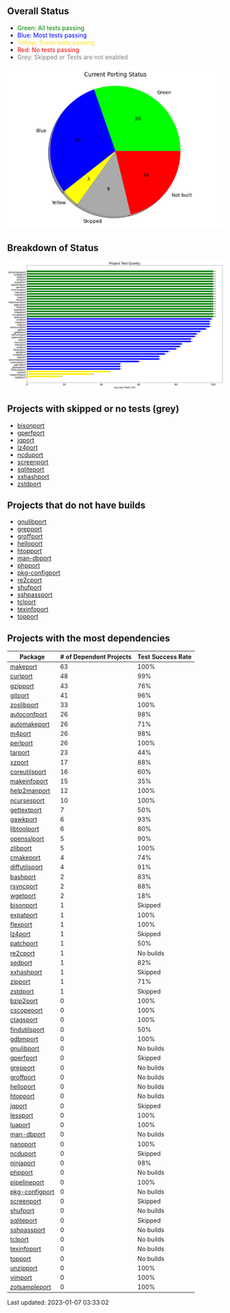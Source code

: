 
## Overall Status
* <span style="color:green">Green</a>: All tests passing
* <span style="color:blue">Blue</a>: Most tests passing
* <span style="color:#fee12b">Yellow</a>: Some tests passing
* <span style="color:red">Red</a>: No tests passing
* <span style="color:grey">Grey</a>: Skipped or Tests are not enabled

![image info](./images/progress.png)

## Breakdown of Status
![image info](./images/quality.png)

## Projects with skipped or no tests (grey)
	
* [bisonport](https://github.com/ZOSOpenTools/bisonport)
* [gperfport](https://github.com/ZOSOpenTools/gperfport)
* [jqport](https://github.com/ZOSOpenTools/jqport)
* [lz4port](https://github.com/ZOSOpenTools/lz4port)
* [ncduport](https://github.com/ZOSOpenTools/ncduport)
* [screenport](https://github.com/ZOSOpenTools/screenport)
* [sqliteport](https://github.com/ZOSOpenTools/sqliteport)
* [xxhashport](https://github.com/ZOSOpenTools/xxhashport)
* [zstdport](https://github.com/ZOSOpenTools/zstdport)
## Projects that do not have builds

* [gnulibport](https://github.com/ZOSOpenTools/gnulibport)
* [grepport](https://github.com/ZOSOpenTools/grepport)
* [groffport](https://github.com/ZOSOpenTools/groffport)
* [helloport](https://github.com/ZOSOpenTools/helloport)
* [htopport](https://github.com/ZOSOpenTools/htopport)
* [man-dbport](https://github.com/ZOSOpenTools/man-dbport)
* [phpport](https://github.com/ZOSOpenTools/phpport)
* [pkg-configport](https://github.com/ZOSOpenTools/pkg-configport)
* [re2cport](https://github.com/ZOSOpenTools/re2cport)
* [shufport](https://github.com/ZOSOpenTools/shufport)
* [sshpassport](https://github.com/ZOSOpenTools/sshpassport)
* [tclport](https://github.com/ZOSOpenTools/tclport)
* [texinfoport](https://github.com/ZOSOpenTools/texinfoport)
* [topport](https://github.com/ZOSOpenTools/topport)

## Projects with the most dependencies

| Package | # of Dependent Projects | Test Success Rate |
|---|---|---|
| [makeport](https://github.com/ZOSOpenTools/makeport) | 63 | 100% |
| [curlport](https://github.com/ZOSOpenTools/curlport) | 48 | 99% |
| [gzipport](https://github.com/ZOSOpenTools/gzipport) | 43 | 76% |
| [gitport](https://github.com/ZOSOpenTools/gitport) | 41 | 96% |
| [zoslibport](https://github.com/ZOSOpenTools/zoslibport) | 33 | 100% |
| [autoconfport](https://github.com/ZOSOpenTools/autoconfport) | 26 | 98% |
| [automakeport](https://github.com/ZOSOpenTools/automakeport) | 26 | 71% |
| [m4port](https://github.com/ZOSOpenTools/m4port) | 26 | 98% |
| [perlport](https://github.com/ZOSOpenTools/perlport) | 26 | 100% |
| [tarport](https://github.com/ZOSOpenTools/tarport) | 23 | 44% |
| [xzport](https://github.com/ZOSOpenTools/xzport) | 17 | 88% |
| [coreutilsport](https://github.com/ZOSOpenTools/coreutilsport) | 16 | 60% |
| [makeinfoport](https://github.com/ZOSOpenTools/makeinfoport) | 15 | 35% |
| [help2manport](https://github.com/ZOSOpenTools/help2manport) | 12 | 100% |
| [ncursesport](https://github.com/ZOSOpenTools/ncursesport) | 10 | 100% |
| [gettextport](https://github.com/ZOSOpenTools/gettextport) | 7 | 50% |
| [gawkport](https://github.com/ZOSOpenTools/gawkport) | 6 | 93% |
| [libtoolport](https://github.com/ZOSOpenTools/libtoolport) | 6 | 80% |
| [opensslport](https://github.com/ZOSOpenTools/opensslport) | 5 | 90% |
| [zlibport](https://github.com/ZOSOpenTools/zlibport) | 5 | 100% |
| [cmakeport](https://github.com/ZOSOpenTools/cmakeport) | 4 | 74% |
| [diffutilsport](https://github.com/ZOSOpenTools/diffutilsport) | 4 | 91% |
| [bashport](https://github.com/ZOSOpenTools/bashport) | 2 | 83% |
| [rsyncport](https://github.com/ZOSOpenTools/rsyncport) | 2 | 88% |
| [wgetport](https://github.com/ZOSOpenTools/wgetport) | 2 | 18% |
| [bisonport](https://github.com/ZOSOpenTools/bisonport) | 1 | Skipped |
| [expatport](https://github.com/ZOSOpenTools/expatport) | 1 | 100% |
| [flexport](https://github.com/ZOSOpenTools/flexport) | 1 | 100% |
| [lz4port](https://github.com/ZOSOpenTools/lz4port) | 1 | Skipped |
| [patchport](https://github.com/ZOSOpenTools/patchport) | 1 | 50% |
| [re2cport](https://github.com/ZOSOpenTools/re2cport) | 1 | No builds |
| [sedport](https://github.com/ZOSOpenTools/sedport) | 1 | 82% |
| [xxhashport](https://github.com/ZOSOpenTools/xxhashport) | 1 | Skipped |
| [zipport](https://github.com/ZOSOpenTools/zipport) | 1 | 71% |
| [zstdport](https://github.com/ZOSOpenTools/zstdport) | 1 | Skipped |
| [bzip2port](https://github.com/ZOSOpenTools/bzip2port) | 0 | 100% |
| [cscopeport](https://github.com/ZOSOpenTools/cscopeport) | 0 | 100% |
| [ctagsport](https://github.com/ZOSOpenTools/ctagsport) | 0 | 100% |
| [findutilsport](https://github.com/ZOSOpenTools/findutilsport) | 0 | 50% |
| [gdbmport](https://github.com/ZOSOpenTools/gdbmport) | 0 | 100% |
| [gnulibport](https://github.com/ZOSOpenTools/gnulibport) | 0 | No builds |
| [gperfport](https://github.com/ZOSOpenTools/gperfport) | 0 | Skipped |
| [grepport](https://github.com/ZOSOpenTools/grepport) | 0 | No builds |
| [groffport](https://github.com/ZOSOpenTools/groffport) | 0 | No builds |
| [helloport](https://github.com/ZOSOpenTools/helloport) | 0 | No builds |
| [htopport](https://github.com/ZOSOpenTools/htopport) | 0 | No builds |
| [jqport](https://github.com/ZOSOpenTools/jqport) | 0 | Skipped |
| [lessport](https://github.com/ZOSOpenTools/lessport) | 0 | 100% |
| [luaport](https://github.com/ZOSOpenTools/luaport) | 0 | 100% |
| [man-dbport](https://github.com/ZOSOpenTools/man-dbport) | 0 | No builds |
| [nanoport](https://github.com/ZOSOpenTools/nanoport) | 0 | 100% |
| [ncduport](https://github.com/ZOSOpenTools/ncduport) | 0 | Skipped |
| [ninjaport](https://github.com/ZOSOpenTools/ninjaport) | 0 | 98% |
| [phpport](https://github.com/ZOSOpenTools/phpport) | 0 | No builds |
| [pipelineport](https://github.com/ZOSOpenTools/pipelineport) | 0 | 100% |
| [pkg-configport](https://github.com/ZOSOpenTools/pkg-configport) | 0 | No builds |
| [screenport](https://github.com/ZOSOpenTools/screenport) | 0 | Skipped |
| [shufport](https://github.com/ZOSOpenTools/shufport) | 0 | No builds |
| [sqliteport](https://github.com/ZOSOpenTools/sqliteport) | 0 | Skipped |
| [sshpassport](https://github.com/ZOSOpenTools/sshpassport) | 0 | No builds |
| [tclport](https://github.com/ZOSOpenTools/tclport) | 0 | No builds |
| [texinfoport](https://github.com/ZOSOpenTools/texinfoport) | 0 | No builds |
| [topport](https://github.com/ZOSOpenTools/topport) | 0 | No builds |
| [unzipport](https://github.com/ZOSOpenTools/unzipport) | 0 | 100% |
| [vimport](https://github.com/ZOSOpenTools/vimport) | 0 | 100% |
| [zotsampleport](https://github.com/ZOSOpenTools/zotsampleport) | 0 | 100% |

Last updated:  2023-01-07 03:33:02
